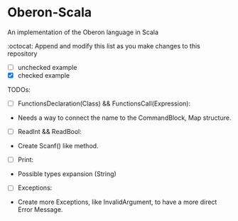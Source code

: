 # Oberon-Scala
An implementation of the Oberon language in Scala

:octocat: Append and modify this list as you make changes to this repository
- [ ] unchecked example
- [x] checked example

TODOs:

 - [ ] FunctionsDeclaration(Class) && FunctionsCall(Expression):
 
 * Needs a way to connect the name to the CommandBlock, Map structure.

 - [ ] ReadInt && ReadBool:
 
 * Create Scanf() like method.

 - [ ] Print:

 * Possible types expansion (String)

 - [ ] Exceptions:
 
 * Create more Exceptions, like InvalidArgument, to have a more direct Error Message.